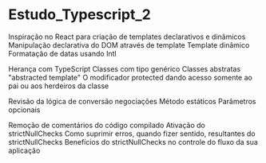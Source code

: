 # Estudo_Typescript_2

Inspiração no React para criação de templates declarativos e dinâmicos
Manipulação declarativa do DOM através de template
Template dinâmico
Formatação de datas usando Intl


Herança com TypeScript
Classes com tipo genérico <T>
Classes abstratas "abstracted template"
O modificador protected dando acesso somente ao pai ou aos herdeiros da classe
  
  
Revisão da lógica de conversão negociações
Método estáticos
Parâmetros opcionais
  
  
Remoção de comentários do código compilado
Ativação do strictNullChecks
Como suprimir erros, quando fizer sentido, resultantes do strictNullChecks
Benefícios do strictNullChecks no controle do fluxo da sua aplicação
